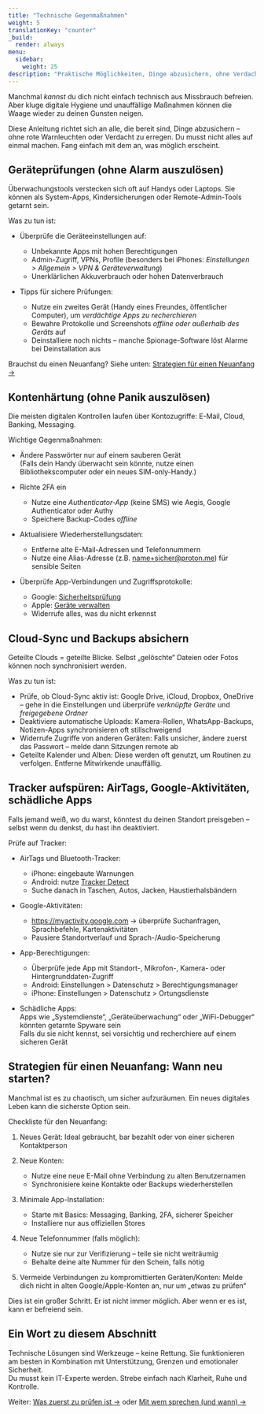 ```yaml
---
title: "Technische Gegenmaßnahmen"
weight: 5
translationKey: "counter"
_build:
  render: always
menu:
  sidebar:
    weight: 25
description: "Praktische Möglichkeiten, Dinge abzusichern, ohne Verdacht zu erregen."
---
```


Manchmal *kannst* du dich nicht einfach technisch aus Missbrauch befreien. Aber kluge digitale Hygiene und unauffällige Maßnahmen können die Waage wieder zu deinen Gunsten neigen.

Diese Anleitung richtet sich an alle, die bereit sind, Dinge abzusichern – ohne rote Warnleuchten oder Verdacht zu erregen. Du musst nicht alles auf einmal machen. Fang einfach mit dem an, was möglich erscheint.

## Geräteprüfungen (ohne Alarm auszulösen)

Überwachungstools verstecken sich oft auf Handys oder Laptops. Sie können als System-Apps, Kindersicherungen oder Remote-Admin-Tools getarnt sein.

Was zu tun ist:

- Überprüfe die Geräteeinstellungen auf:
  - Unbekannte Apps mit hohen Berechtigungen  
  - Admin-Zugriff, VPNs, Profile (besonders bei iPhones: *Einstellungen > Allgemein > VPN & Geräteverwaltung*)  
  - Unerklärlichen Akkuverbrauch oder hohen Datenverbrauch

- Tipps für sichere Prüfungen:
  - Nutze ein zweites Gerät (Handy eines Freundes, öffentlicher Computer), um *verdächtige Apps zu recherchieren*  
  - Bewahre Protokolle und Screenshots *offline oder außerhalb des Geräts* auf  
  - Deinstalliere noch nichts – manche Spionage-Software löst Alarme bei Deinstallation aus

Brauchst du einen Neuanfang? Siehe unten: [Strategien für einen Neuanfang →](#strategien-für-einen-neuanfang-wann-neu-starten)

## Kontenhärtung (ohne Panik auszulösen)

Die meisten digitalen Kontrollen laufen über Kontozugriffe: E-Mail, Cloud, Banking, Messaging.

Wichtige Gegenmaßnahmen:

- Ändere Passwörter nur auf einem sauberen Gerät  
  (Falls dein Handy überwacht sein könnte, nutze einen Bibliothekscomputer oder ein neues SIM-only-Handy.)

- Richte 2FA ein  
  - Nutze eine *Authenticator-App* (keine SMS) wie Aegis, Google Authenticator oder Authy  
  - Speichere Backup-Codes *offline*

- Aktualisiere Wiederherstellungsdaten:  
  - Entferne alte E-Mail-Adressen und Telefonnummern  
  - Nutze eine Alias-Adresse (z.B. name+sicher@proton.me) für sensible Seiten

- Überprüfe App-Verbindungen und Zugriffsprotokolle:  
  - Google: [Sicherheitsprüfung](https://myaccount.google.com/security-checkup)  
  - Apple: [Geräte verwalten](https://support.apple.com/de-de/HT204074)  
  - Widerrufe alles, was du nicht erkennst

## Cloud-Sync und Backups absichern

Geteilte Clouds = geteilte Blicke. Selbst „gelöschte“ Dateien oder Fotos können noch synchronisiert werden.

Was zu tun ist:

- Prüfe, ob Cloud-Sync aktiv ist: Google Drive, iCloud, Dropbox, OneDrive – gehe in die Einstellungen und überprüfe *verknüpfte Geräte* und *freigegebene Ordner*
- Deaktiviere automatische Uploads: Kamera-Rollen, WhatsApp-Backups, Notizen-Apps synchronisieren oft stillschweigend
- Widerrufe Zugriffe von anderen Geräten: Falls unsicher, ändere zuerst das Passwort – melde dann Sitzungen remote ab
- Geteilte Kalender und Alben: Diese werden oft genutzt, um Routinen zu verfolgen. Entferne Mitwirkende unauffällig.

## Tracker aufspüren: AirTags, Google-Aktivitäten, schädliche Apps

Falls jemand weiß, wo du warst, könntest du deinen Standort preisgeben – selbst wenn du denkst, du hast ihn deaktiviert.

Prüfe auf Tracker:

- AirTags und Bluetooth-Tracker:  
  - iPhone: eingebaute Warnungen  
  - Android: nutze [Tracker Detect](https://play.google.com/store/apps/details?id=com.apple.trackerdetect)  
  - Suche danach in Taschen, Autos, Jacken, Haustierhalsbändern

- Google-Aktivitäten:
  - https://myactivity.google.com → überprüfe Suchanfragen, Sprachbefehle, Kartenaktivitäten  
  - Pausiere Standortverlauf und Sprach-/Audio-Speicherung

- App-Berechtigungen:
  - Überprüfe jede App mit Standort-, Mikrofon-, Kamera- oder Hintergrunddaten-Zugriff  
  - Android: Einstellungen > Datenschutz > Berechtigungsmanager  
  - iPhone: Einstellungen > Datenschutz > Ortungsdienste

- Schädliche Apps:  
  Apps wie „Systemdienste“, „Geräteüberwachung“ oder „WiFi-Debugger“ könnten getarnte Spyware sein  
  Falls du sie nicht kennst, sei vorsichtig und recherchiere auf einem sicheren Gerät

## Strategien für einen Neuanfang: Wann neu starten?

Manchmal ist es zu chaotisch, um sicher aufzuräumen. Ein neues digitales Leben kann die sicherste Option sein.

Checkliste für den Neuanfang:

1. Neues Gerät: Ideal gebraucht, bar bezahlt oder von einer sicheren Kontaktperson

2. Neue Konten:  
   - Nutze eine neue E-Mail ohne Verbindung zu alten Benutzernamen  
   - Synchronisiere keine Kontakte oder Backups wiederherstellen

3. Minimale App-Installation:  
   - Starte mit Basics: Messaging, Banking, 2FA, sicherer Speicher  
   - Installiere nur aus offiziellen Stores

4. Neue Telefonnummer (falls möglich):  
   - Nutze sie nur zur Verifizierung – teile sie nicht weiträumig  
   - Behalte deine alte Nummer für den Schein, falls nötig

5. Vermeide Verbindungen zu kompromittierten Geräten/Konten: Melde dich nicht in alten Google/Apple-Konten an, nur um „etwas zu prüfen“

Dies ist ein großer Schritt. Er ist nicht immer möglich. Aber wenn er es ist, kann er befreiend sein.

## Ein Wort zu diesem Abschnitt

Technische Lösungen sind Werkzeuge – keine Rettung. Sie funktionieren am besten in Kombination mit Unterstützung, Grenzen und emotionaler Sicherheit.  
Du musst kein IT-Experte werden. Strebe einfach nach Klarheit, Ruhe und Kontrolle.

Weiter: [Was zuerst zu prüfen ist →](/docs/take-back-power/what) oder [Mit wem sprechen (und wann) →](/docs/take-back-power/who)

